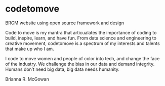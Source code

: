 
# codetomove
BRGM website using open source framework and design

Code to move is my mantra that articualates the importance of coding to build, inspire, learn, and have fun. From data science and engineering to creative movement, codetomove is a spectrum of my interests and talents that make up who I am.

I code to move women and people of color into tech, and change the face of the industry. We challenge the bias in our data and demand integrity. Humans don’t need big data, big data needs humanity. 


Brianna R. McGowan
